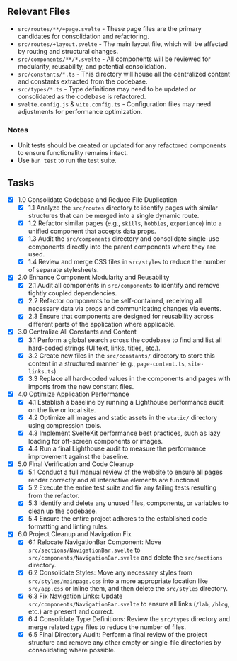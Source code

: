 ## Relevant Files

- `src/routes/**/+page.svelte` - These page files are the primary candidates for consolidation and refactoring.
- `src/routes/+layout.svelte` - The main layout file, which will be affected by routing and structural changes.
- `src/components/**/*.svelte` - All components will be reviewed for modularity, reusability, and potential consolidation.
- `src/constants/*.ts` - This directory will house all the centralized content and constants extracted from the codebase.
- `src/types/*.ts` - Type definitions may need to be updated or consolidated as the codebase is refactored.
- `svelte.config.js` & `vite.config.ts` - Configuration files may need adjustments for performance optimization.

### Notes

- Unit tests should be created or updated for any refactored components to ensure functionality remains intact.
- Use `bun test` to run the test suite.

## Tasks

- [x] 1.0 Consolidate Codebase and Reduce File Duplication
  - [x] 1.1 Analyze the `src/routes` directory to identify pages with similar structures that can be merged into a single dynamic route.
  - [x] 1.2 Refactor similar pages (e.g., `skills`, `hobbies`, `experience`) into a unified component that accepts data props.
  - [x] 1.3 Audit the `src/components` directory and consolidate single-use components directly into the parent components where they are used.
  - [x] 1.4 Review and merge CSS files in `src/styles` to reduce the number of separate stylesheets.
- [x] 2.0 Enhance Component Modularity and Reusability
  - [x] 2.1 Audit all components in `src/components` to identify and remove tightly coupled dependencies.
  - [x] 2.2 Refactor components to be self-contained, receiving all necessary data via props and communicating changes via events.
  - [x] 2.3 Ensure that components are designed for reusability across different parts of the application where applicable.
- [x] 3.0 Centralize All Constants and Content
  - [x] 3.1 Perform a global search across the codebase to find and list all hard-coded strings (UI text, links, titles, etc.).
  - [x] 3.2 Create new files in the `src/constants/` directory to store this content in a structured manner (e.g., `page-content.ts`, `site-links.ts`).
  - [x] 3.3 Replace all hard-coded values in the components and pages with imports from the new constant files.
- [x] 4.0 Optimize Application Performance
  - [x] 4.1 Establish a baseline by running a Lighthouse performance audit on the live or local site.
  - [x] 4.2 Optimize all images and static assets in the `static/` directory using compression tools.
  - [x] 4.3 Implement SvelteKit performance best practices, such as lazy loading for off-screen components or images.
  - [x] 4.4 Run a final Lighthouse audit to measure the performance improvement against the baseline.
- [x] 5.0 Final Verification and Code Cleanup
  - [x] 5.1 Conduct a full manual review of the website to ensure all pages render correctly and all interactive elements are functional.
  - [x] 5.2 Execute the entire test suite and fix any failing tests resulting from the refactor.
  - [x] 5.3 Identify and delete any unused files, components, or variables to clean up the codebase.
  - [x] 5.4 Ensure the entire project adheres to the established code formatting and linting rules.
- [x] 6.0 Project Cleanup and Navigation Fix
  - [x] 6.1 Relocate NavigationBar Component: Move `src/sections/NavigationBar.svelte` to `src/components/NavigationBar.svelte` and delete the `src/sections` directory.
  - [x] 6.2 Consolidate Styles: Move any necessary styles from `src/styles/mainpage.css` into a more appropriate location like `src/app.css` or inline them, and then delete the `src/styles` directory.
  - [x] 6.3 Fix Navigation Links: Update `src/components/NavigationBar.svelte` to ensure all links (`/lab`, `/blog`, etc.) are present and correct.
  - [x] 6.4 Consolidate Type Definitions: Review the `src/types` directory and merge related type files to reduce the number of files.
  - [x] 6.5 Final Directory Audit: Perform a final review of the project structure and remove any other empty or single-file directories by consolidating where possible.
